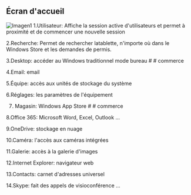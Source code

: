 ## Écran d'accueil 

![Imagen1](http://static.energysistem.com/images/manuals/42245/5491b9bb5cef4.jpg)
1.Utilisateur: Affiche la session active d'utilisateurs et permet à proximité et de commencer une nouvelle session 

2.Recherche: Permet de rechercher latablette, n'importe où dans le Windows Store et les demandes de permis. 

3.Desktop: accéder au Windows traditionnel mode bureau # # commerce 

4.Email: email 

5.Équipe: accès aux unités de stockage du système 

6.Réglages: les paramètres de l'équipement 

7. Magasin: Windows App Store # # commerce 

8.Office 365: Microsoft Word, Excel, Outlook ... 

9.OneDrive: stockage en nuage 

10.Caméra: l'accès aux caméras intégrées 

11.Galerie: accès à la galerie d'images 

12.Internet Explorer: navigateur web 

13.Contacts: carnet d'adresses universel 

14.Skype: fait des appels de visioconférence ... 
